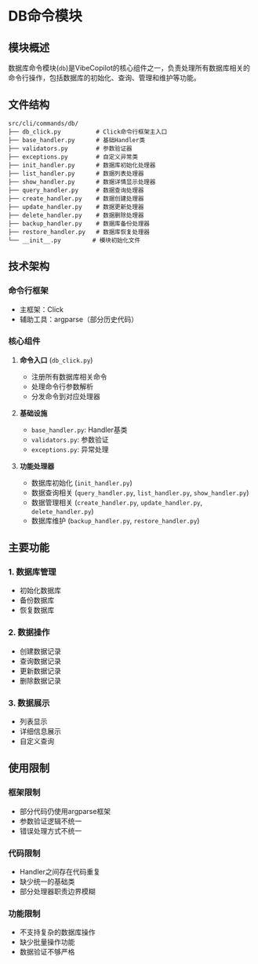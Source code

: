# DB命令模块

## 模块概述

数据库命令模块(`db`)是VibeCopilot的核心组件之一，负责处理所有数据库相关的命令行操作，包括数据库的初始化、查询、管理和维护等功能。

## 文件结构

```
src/cli/commands/db/
├── db_click.py          # Click命令行框架主入口
├── base_handler.py      # 基础Handler类
├── validators.py        # 参数验证器
├── exceptions.py        # 自定义异常类
├── init_handler.py      # 数据库初始化处理器
├── list_handler.py      # 数据列表处理器
├── show_handler.py      # 数据详情显示处理器
├── query_handler.py     # 数据查询处理器
├── create_handler.py    # 数据创建处理器
├── update_handler.py    # 数据更新处理器
├── delete_handler.py    # 数据删除处理器
├── backup_handler.py    # 数据库备份处理器
├── restore_handler.py   # 数据库恢复处理器
└── __init__.py         # 模块初始化文件
```

## 技术架构

### 命令行框架

- 主框架：Click
- 辅助工具：argparse（部分历史代码）

### 核心组件

1. **命令入口** (`db_click.py`)
   - 注册所有数据库相关命令
   - 处理命令行参数解析
   - 分发命令到对应处理器

2. **基础设施**
   - `base_handler.py`: Handler基类
   - `validators.py`: 参数验证
   - `exceptions.py`: 异常处理

3. **功能处理器**
   - 数据库初始化 (`init_handler.py`)
   - 数据查询相关 (`query_handler.py`, `list_handler.py`, `show_handler.py`)
   - 数据管理相关 (`create_handler.py`, `update_handler.py`, `delete_handler.py`)
   - 数据库维护 (`backup_handler.py`, `restore_handler.py`)

## 主要功能

### 1. 数据库管理

- 初始化数据库
- 备份数据库
- 恢复数据库

### 2. 数据操作

- 创建数据记录
- 查询数据记录
- 更新数据记录
- 删除数据记录

### 3. 数据展示

- 列表显示
- 详细信息展示
- 自定义查询

## 使用限制

### 框架限制

- 部分代码仍使用argparse框架
- 参数验证逻辑不统一
- 错误处理方式不统一

### 代码限制

- Handler之间存在代码重复
- 缺少统一的基础类
- 部分处理器职责边界模糊

### 功能限制

- 不支持复杂的数据库操作
- 缺少批量操作功能
- 数据验证不够严格
